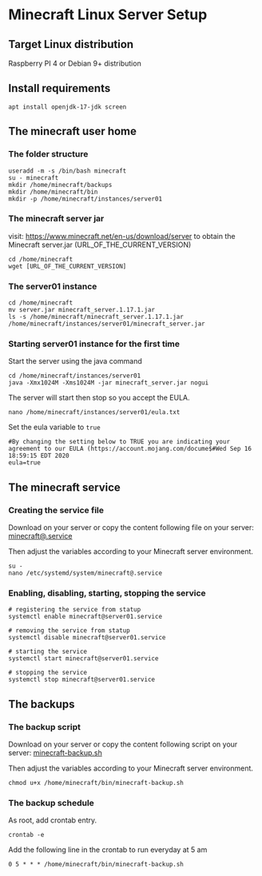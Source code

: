 # Minecraft Linux Server Setup

## Target Linux distribution
Raspberry PI 4 or Debian 9+ distribution

## Install requirements
```
apt install openjdk-17-jdk screen
```

## The minecraft user home

### The folder structure
```
useradd -m -s /bin/bash minecraft
su - minecraft
mkdir /home/minecraft/backups
mkdir /home/minecraft/bin
mkdir -p /home/minecraft/instances/server01
```

### The minecraft server jar

visit: https://www.minecraft.net/en-us/download/server to obtain the Minecraft server.jar (URL_OF_THE_CURRENT_VERSION)

```
cd /home/minecraft
wget [URL_OF_THE_CURRENT_VERSION]

```

### The server01 instance
```
cd /home/minecraft
mv server.jar minecraft_server.1.17.1.jar
ls -s /home/minecraft/minecraft_server.1.17.1.jar /home/minecraft/instances/server01/minecraft_server.jar
```

### Starting server01 instance for the first time

Start the server using the java command
```
cd /home/minecraft/instances/server01
java -Xmx1024M -Xms1024M -jar minecraft_server.jar nogui
```

The server will start then stop so you accept the EULA.
```
nano /home/minecraft/instances/server01/eula.txt
```

Set the eula variable to `true`
```
#By changing the setting below to TRUE you are indicating your agreement to our EULA (https://account.mojang.com/docume$#Wed Sep 16 18:59:15 EDT 2020
eula=true
```

## The minecraft service

### Creating the service file

Download on your server or copy the content following file on your server: [minecraft@.service](./minecraft@.service)

Then adjust the variables according to your Minecraft server environment.

```
su -
nano /etc/systemd/system/minecraft@.service
```

### Enabling, disabling, starting, stopping the service
```
# registering the service from statup
systemctl enable minecraft@server01.service

# removing the service from statup
systemctl disable minecraft@server01.service

# starting the service
systemctl start minecraft@server01.service

# stopping the service
systemctl stop minecraft@server01.service
```

## The backups

### The backup script

Download on your server or copy the content following script on your server: [minecraft-backup.sh](./minecraft-backup.sh)

Then adjust the variables according to your Minecraft server environment.

```
chmod u+x /home/minecraft/bin/minecraft-backup.sh
```

### The backup schedule

As root, add crontab entry.
```
crontab -e
```

Add the following line in the crontab to run everyday at 5 am
```
0 5 * * * /home/minecraft/bin/minecraft-backup.sh
```
